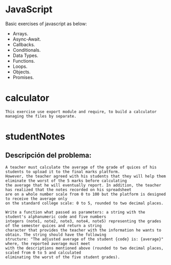 # JavaScript

Basic exercises of javascript as below:

- Arrays.
- Async-Await.
- Callbacks.
- Conditionals.
- Data Types.
- Functions.
- Loops.
- Objects.
- Promises.

# calculator

```
This exercise use export module and require, to build a calculator managing the files by separate.
```

# studentNotes

## Descripción del problema:

```
A teacher must calculate the average of the grade of quices of his students to upload it to the final marks platform.
However, the teacher agreed with his students that they will help them eliminate the worst of the 5 marks before calculating
the average that he will eventually report. In addition, the teacher has realized that the notes recorded on his spreadsheet
are on a whole number scale from 0 to 100 but the platform is designed to receive the average only
on the standard college scale: 0 to 5, rounded to two decimal places.

Write a function what passed as parameters: a string with the student's alphanumeric code and five numbers
integers (note1, note2, note3, note4, note5) representing the grades of the semester quices and return a string
character that provides the teacher with the information he wants to obtain. The string should have the following
structure: "The adjusted average of the student {code} is: {average}" where, the reported average must meet
with the descriptions mentioned above (rounded to two decimal places, scaled from 0 to 5 and calculated
eliminating the worst of the five student grades).
```
